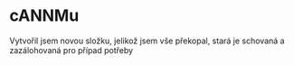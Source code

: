 # cANNMu
Vytvořil jsem novou složku, jelikož jsem vše překopal, stará je schovaná a zazálohovaná pro případ potřeby
